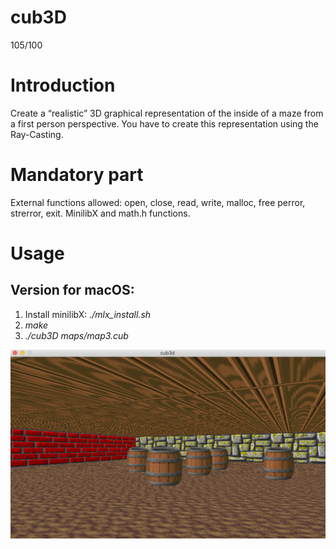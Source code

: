 # cub3D
105/100


# Introduction

Create a “realistic” 3D graphical
representation of the inside of a maze from a
first person perspective. You have to create this
representation using the Ray-Casting.


# Mandatory part

External functions allowed: open, close, read, write, malloc, free perror, strerror, exit. MinilibX and math.h functions.


# Usage

## Version for macOS:

1. Install minilibX: *./mlx_install.sh*
1. *make*
1. *./cub3D maps/map3.cub*


<img align="center" src="cub3D.png" alt="Screenshot of the game" />
